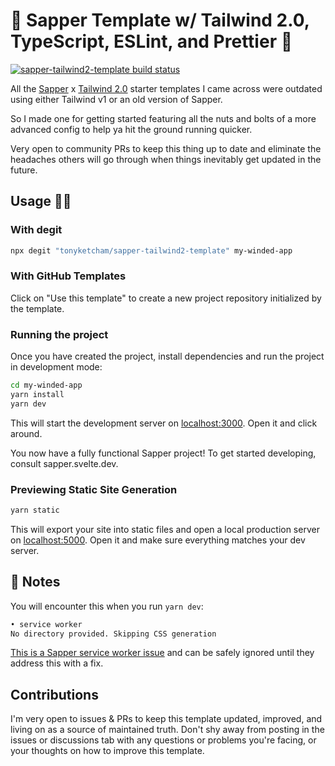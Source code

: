 # 🐝 Sapper Template w/ Tailwind 2.0, TypeScript, ESLint, and Prettier 🍯

[![sapper-tailwind2-template build status](https://circleci.com/gh/tonyketcham/sapper-tailwind2-template/tree/master.svg?style=svg)](https://app.circleci.com/pipelines/github/tonyketcham/sapper-tailwind2-template)

All the [Sapper](https://github.com/sveltejs/sapper) x [Tailwind 2.0](https://tailwindcss.com) starter templates I came across were outdated using either Tailwind v1 or an old version of Sapper.

So I made one for getting started featuring all the nuts and bolts of a more advanced config to help ya hit the ground running quicker.

Very open to community PRs to keep this thing up to date and eliminate the headaches others will go through when things inevitably get updated in the future.

## Usage 🧙‍♂️

### With degit

```bash
npx degit "tonyketcham/sapper-tailwind2-template" my-winded-app
```

### With GitHub Templates

Click on "Use this template" to create a new project repository initialized by the template.

### Running the project

Once you have created the project, install dependencies and run the project in development mode:

```bash
cd my-winded-app
yarn install
yarn dev
```

This will start the development server on [localhost:3000](localhost:3000). Open it and click around.

You now have a fully functional Sapper project! To get started developing, consult sapper.svelte.dev.

### Previewing Static Site Generation

```bash
yarn static
```

This will export your site into static files and open a local production server on [localhost:5000](localhost:5000). Open it and make sure everything matches your dev server.

## 📝 Notes

You will encounter this when you run `yarn dev`:

```sh
• service worker
No directory provided. Skipping CSS generation
```

[This is a Sapper service worker issue](https://github.com/sveltejs/sapper-template/issues/298) and can be safely ignored until they address this with a fix.

## Contributions

I'm very open to issues & PRs to keep this template updated, improved, and living on as a source of maintained truth. Don't shy away from posting in the issues or discussions tab with any questions or problems you're facing, or your thoughts on how to improve this template.
